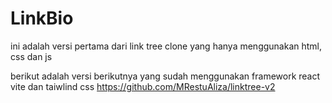 # LinkBio

ini adalah versi pertama dari link tree clone yang hanya menggunakan html, css dan js

berikut adalah versi berikutnya yang sudah menggunakan framework react vite dan taiwlind css
https://github.com/MRestuAliza/linktree-v2
